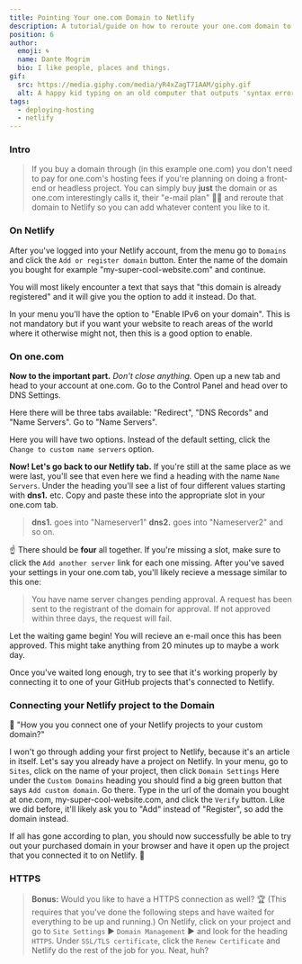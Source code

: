 ```yaml
---
title: Pointing Your one.com Domain to Netlify
description: A tutorial/guide on how to reroute your one.com domain to Netlify.
position: 6
author:
  emoji: 🌀
  name: Dante Mogrim
  bio: I like people, places and things.
gif:
  src: https://media.giphy.com/media/yR4xZagT71AAM/giphy.gif
  alt: A happy kid typing on an old computer that outputs 'syntax error'.
tags:
  - deploying-hosting
  - netlify
---
```


### Intro
> If you buy a domain through (in this example one.com) you don't need to pay for one.com's hosting fees if you're planning on doing a front-end or headless project.
You can simply buy **just** the domain or as one.com interestingly calls it, their "e-mail plan" 🤷‍♂️ and reroute that domain to Netlify so you can add whatever content you like to it.

### On Netlify
After you've logged into your Netlify account, from the menu go to `Domains` and click the `Add or register domain` button.
Enter the name of the domain you bought for example "my-super-cool-website.com" and continue.

You will most likely encounter a text that says that "this domain is already registered" and it will give you the option to add it instead. Do that.

In your menu you'll have the option to "Enable IPv6 on your domain". This is not mandatory but if you want your website to reach areas of the world where it otherwise might not, then this is a good option to enable.

### On one.com
**Now to the important part.**
*Don't close anything.* Open up a new tab and head to your account at one.com.
Go to the Control Panel and head over to DNS Settings.

Here there will be three tabs available: "Redirect", "DNS Records" and "Name Servers".
Go to "Name Servers".

Here you will have two options. Instead of the default setting, click the `Change to custom name servers` option.

**Now! Let's go back to our Netlify tab.**
If you're still at the same place as we were last, you'll see that even here we find a heading with the name `Name Servers`. 
Under the heading you'll see a list of four different values starting with **dns1.** etc.
Copy and paste these into the appropriate slot in your one.com tab.

> **dns1.** goes into "Nameserver1"
> **dns2.** goes into "Nameserver2" and so on.

☝ There should be **four** all together. If you're missing a slot, make sure to click the `Add another server` link for each one missing.
After you've saved your settings in your one.com tab, you'll likely recieve a message similar to this one:

> You have name server changes pending approval. A request has been sent to the registrant of the domain for approval. If not approved within three days, the request will fail.

Let the waiting game begin! You will recieve an e-mail once this has been approved.
This might take anything from 20 minutes up to maybe a work day.

Once you've waited long enough, try to see that it's working properly by connecting it to one of your GitHub projects that's connected to Netlify.

### Connecting your Netlify project to the Domain
🤔 "How you you connect one of your Netlify projects to your custom domain?"

I won't go through adding your first project to Netlify, because it's an article in itself.
Let's say you already have a project on Netlify. In your menu, go to `Sites`, click on the name of your project, then click `Domain Settings`
Here under the `Custom Domains` heading you should find a big green button that says `Add custom domain`. Go there.
Type in the url of the domain you bought at one.com, my-super-cool-website.com, and click the `Verify` button.
Like we did before, it'll likely ask you to "Add" instead of "Register", so add the domain instead.

If all has gone according to plan, you should now successfully be able to try out your purchased domain in your browser and have it open up the project that you connected it to on Netlify. 🥳

### HTTPS
> **Bonus:** Would you like to have a HTTPS connection as well? 🏆 (This requires that you've done the following steps and have waited for everything to be up and running.)
> On Netlify, click on your project and go to `Site Settings` ▶️ `Domain Management` ▶️ and look for the heading `HTTPS`.
Under `SSL/TLS certificate`, click the `Renew Certificate` and Netlify do the rest of the job for you. Neat, huh?